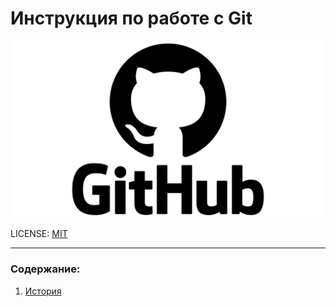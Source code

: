 # Инструкция по работе с Git

![github-logo](./assets/GitHub-logo.png)

LICENSE: [MIT](./assets/license.md)

----

### Содержание:
1. [История](history.md)


